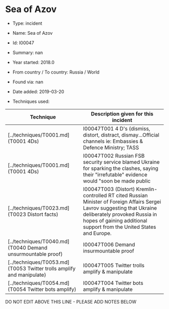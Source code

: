 # Sea of Azov

* Type: incident

* Name: Sea of Azov

* Id: I00047

* Summary: nan

* Year started: 2018.0

* From country / To country: Russia / World

* Found via: nan

* Date added: 2019-03-20

* Techniques used: 

| Technique | Description given for this incident |
| --------- | ------------------------- |
| [../techniques/T0001.md](T0001 4Ds) | I00047T001 4 D's (dismiss, distort, distract, dismay...Official channels ie: Embassies & Defence Ministry; TASS |
| [../techniques/T0001.md](T0001 4Ds) | I00047T002 Russian FSB security service blamed Ukraine for sparking the clashes, saying their "irrefutable" evidence would "soon be made public |
| [../techniques/T0023.md](T0023 Distort facts) | I00047T003 (Distort) Kremlin-controlled RT cited Russian Minister of Foreign Affairs Sergei Lavrov suggesting that Ukraine deliberately provoked Russia in hopes of gaining additional support from the United States and Europe. |
| [../techniques/T0040.md](T0040 Demand unsurmountable proof) | I00047T006 Demand insurmountable proof |
| [../techniques/T0053.md](T0053 Twitter trolls amplify and manipulate) | I00047T005 Twitter trolls amplify & manipulate |
| [../techniques/T0054.md](T0054 Twitter bots amplify) | I00047T004 Twitter bots amplify & manipulate |

DO NOT EDIT ABOVE THIS LINE - PLEASE ADD NOTES BELOW